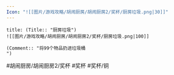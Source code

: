 ```yaml
---
Icon: "![[图片/游戏攻略/胡闹厨房/胡闹厨房2/奖杯/厨房垃圾.png|30]]"
---
```

```ad-common-bronze-trophy
title: (Title:: "厨房垃圾")
![[图片/游戏攻略/胡闹厨房/胡闹厨房2/奖杯/厨房垃圾.png|100]]

(Comment:: "将99个物品扔进垃圾桶
")
```

#胡闹厨房/胡闹厨房2/奖杯 #奖杯 #奖杯/铜
